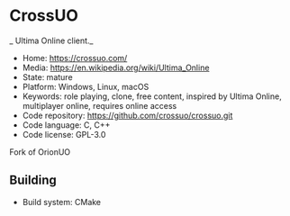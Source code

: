 # CrossUO

_ Ultima Online client._

- Home: https://crossuo.com/
- Media: https://en.wikipedia.org/wiki/Ultima_Online
- State: mature
- Platform: Windows, Linux, macOS
- Keywords: role playing, clone, free content, inspired by Ultima Online, multiplayer online, requires online access
- Code repository: https://github.com/crossuo/crossuo.git
- Code language: C, C++
- Code license: GPL-3.0

Fork of OrionUO

## Building

- Build system: CMake
